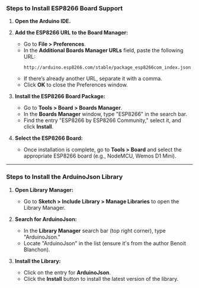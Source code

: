 ### Steps to Install ESP8266 Board Support

1. **Open the Arduino IDE.**

2. **Add the ESP8266 URL to the Board Manager:**
   - Go to **File > Preferences**.
   - In the **Additional Boards Manager URLs** field, paste the following URL:
     ```
     http://arduino.esp8266.com/stable/package_esp8266com_index.json
     ```
   - If there’s already another URL, separate it with a comma.
   - Click **OK** to close the Preferences window.

3. **Install the ESP8266 Board Package:**
   - Go to **Tools > Board > Boards Manager**.
   - In the **Boards Manager** window, type "ESP8266" in the search bar.
   - Find the entry "ESP8266 by ESP8266 Community," select it, and click **Install**.

4. **Select the ESP8266 Board:**
   - Once installation is complete, go to **Tools > Board** and select the appropriate ESP8266 board (e.g., NodeMCU, Wemos D1 Mini).

---

### Steps to Install the ArduinoJson Library

1. **Open Library Manager:**
   - Go to **Sketch > Include Library > Manage Libraries** to open the Library Manager.

2. **Search for ArduinoJson:**
   - In the **Library Manager** search bar (top right corner), type "ArduinoJson."
   - Locate "ArduinoJson" in the list (ensure it's from the author Benoit Blanchon).

3. **Install the Library:**
   - Click on the entry for **ArduinoJson**.
   - Click the **Install** button to install the latest version of the library.

